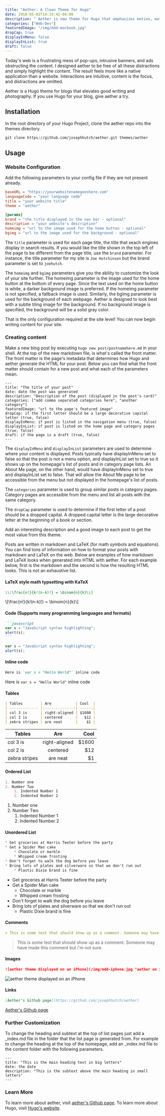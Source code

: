 ```yaml
---
title: "Aether: A Clean Theme for Hugo"
date: 2018-05-02T14:33:42-04:00
description: " Aether is new theme for Hugo that emphasizes motion, material, and depth as design elements. Distracting styling and page elements are forgone to focus on the content."
categories: ["Web-Dev"]
featuredImage: "/img/mdd-macbook.jpg"
dropCap: true
displayInMenu: false
displayInList: true
draft: false
---
```


Today's web is a frustrating mess of pop-ups, intrusive banners, and ads obstructing the content. I designed aether to be free of all these distractions and simply highlight the content. The result feels more like a native application than a website. Interactions are intuitive, content is the focus, and distractions are omitted.

Aether is a Hugo theme for blogs that elevates good writing and photography. If you use Hugo for your blog, give aether a try.

## Installation
In the root directory of your Hugo Project, clone the aether repo into the themes directory.

```shell session
git clone https://github.com/josephhutch/aether.git themes/aether
```

## Usage

### Website Configuration

Add the following parameters to your config file if they are not present already.

```toml
baseURL = "https://yourwebsitenamegoeshere.com"
languageCode = "your language code"
title = "your website title"
theme = "aether"

[params]
brand = "the title displayed in the nav bar - optional"
description = "your website's description"
homeimg = "url to the image used for the home button - optional"
bgimg = "url to the image used for the background - optional"
```

The `title` parameter is used for each page title, the title that seach engines display in search results. If you would like the title shown in the top left of the page to be different from the page title, use the `brand` parameter. For instance, the title parameter for my site is `Joe Hutchinson` but the brand parameter is set to `joehutch`.

The `homeimg` and `bgimg` parameters give you the ability to customize the look of your site further. The homeimg parameter is the image used for the home button at the bottom of every page. Since the text used on the home button is white, a darker background image is preferred. If the homeimg parameter is not specified, a fallback image is used. Similarly, the bgimg parameter is used for the background of each webpage. Aether is designed to look best with a subtle tiling image for the background. If no background image is specified, the background will be a solid gray color.

That is the only configuration required at the site level! You can now begin writing content for your site.

### Creating content
Make a new blog post by executing `hugo new post/postnamehere.md` in your shell. At the top of the new markdown file, is what's called the front matter. The front matter is the page's metadata that determines how Hugo and aether generate the HTML for your post. Below you can find what the front matter should contain for a new post and what each of the parameters mean.

```properties
---
title: "The title of your post"
date: date the post was generated
description: "Description of the post (displayed in the post's card)"
categories: ["add comma separated categories here", "another category"]
featuredImage: "url to the page's featured image"
dropCap: if the first letter should be a large decorative capital letter (true, false)
displayInMenu: if post is listed in the navigation menu (true, false)
displayInList: if post is listed on the home page and category pages (true, false)
draft: if the page is a draft (true, false)
---
```

The `displayInMenu` and `displayInList` parameters are used to determine where your content is displayed. Posts typically have displayInMenu set to false so that the post is not a menu option, and displayInList set to true so it shows up on the homepage's list of posts and in category page lists. An About Me page, on the other hand, would have displayInMenu set to true and displayInList set to false.  That will allow the About Me page to be accessible from the menu but not displayed in the homepage's list of posts.

The `categories` parameter is used to group similar posts in category pages. Category pages are accessible from the menu and list all posts with the same category.

The `dropCap` parameter is used to determine if the first letter of a post should be a dropped capital. A dropped capital letter is the large decorative letter at the beginning of a book or section.

Add an interesting description and a good image to each post to get the most value from this theme.

Posts are written in markdown and LaTeX (for math symbols and equations). You can find tons of information on how to format your posts with markdown and LaTeX on the web. Below are examples of how markdown and LaTeX looks when generated into HTML with aether. For each example below, first is the markdown and the second is how the resulting HTML looks. This is not an exhaustive list.

#### LaTeX style math typsetting with KaTeX

```md
\\[\frac{n!}{k!(n-k)!} = \binom{n}{k}\\]
```

\\[\frac{n!}{k!(n-k)!} = \binom{n}{k}\\]

#### Code (Supports many programming languages and formats)

````md
```javascript
var s = "JavaScript syntax highlighting";
alert(s);
```
````

```javascript
var s = "JavaScript syntax highlighting";
alert(s);
```

#### Inline code

```md
Here is `var s = "Hello World"` inline code
```

Here is `var s = "Hello World"` inline code

#### Tables

```md
| Tables        | Are           | Cool  |
| ------------- |:-------------:| -----:|
| col 3 is      | right-aligned | $1600 |
| col 2 is      | centered      |   $12 |
| zebra stripes | are neat      |    $1 |
```

| Tables        | Are           | Cool  |
| ------------- |:-------------:| -----:|
| col 3 is      | right-aligned | $1600 |
| col 2 is      | centered      |   $12 |
| zebra stripes | are neat      |    $1 |

#### Ordered List

```md
1. Number one
2. Number Two
    1. Indented Number 1
    2. Indented Number 2
```

1. Number one
2. Number Two
    1. Indented Number 1
    2. Indented Number 2

#### Unordered List

```md
* Get groceries at Harris Teeter before the party
* Get a Spider Man cake
    * Chocolate or marble
    * Whipped cream frosting
* Don't forget to walk the dog before you leave
* Bring lots of plates and silverware so that we don't run out
    * Plastic Dixie brand is fine
```

* Get groceries at Harris Teeter before the party
* Get a Spider Man cake
    * Chocolate or marble
    * Whipped cream frosting
* Don't forget to walk the dog before you leave
* Bring lots of plates and silverware so that we don't run out
    * Plastic Dixie brand is fine

#### Comments

```md
> This is some text that should show up as a comment. Someone may have made this comment but i'm not sure.
```

> This is some text that should show up as a comment. Someone may have made this comment but i'm not sure.

#### Images

```md
![aether theme displayed on an iPhone](/img/mdd-iphone.jpg "aether on iPhone")
```

![aether theme displayed on an iPhone](/img/mdd-iphone.jpg "aether on iPhone")

#### Links

```md
[Aether's Github page](https://github.com/josephhutch/aether)
```

[Aether's Github page](https://github.com/josephhutch/aether)

### Further Customization
To change the heading and subtext at the top of list pages just add a \_index.md file in the folder that the list page is generated from. For example to change the heading at the top of the homepage, add an \_index.md file to the content folder with the following parameters.

```properties
---
title: "This is the main heading text in big letters"
date: the date
description: "This is the subtext above the main heading in small letters"
---
```

### Learn  More

To learn more about aether, visit [aether's Github page](https://github.com/josephhutch/aether). To learn more about Hugo, visit [Hugo's website](https://gohugo.io/).